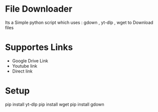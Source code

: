 # File Downloader
Its a Simple python script which uses : gdown , yt-dlp , wget to Download files

# Supportes Links
- Google Drive Link
- Youtube link
- Direct link

# Setup
pip install yt-dlp
pip install wget
pip install gdown
 


